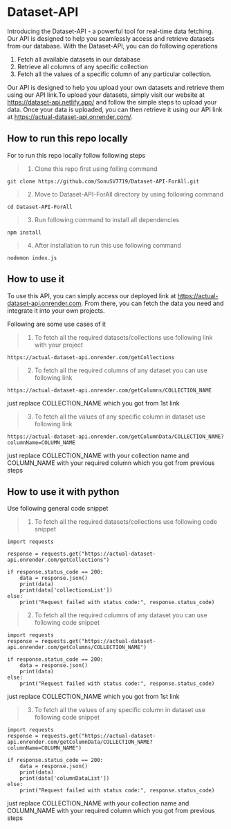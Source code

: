 # Dataset-API
Introducing the Dataset-API - a powerful tool for real-time data fetching. Our API is designed to help you seamlessly access and retrieve datasets from our database. With the Dataset-API, you can do following operations 
1. Fetch all available datasets in our database 
2. Retrieve all columns of any specific collection
3. Fetch all the values of a specific column of any particular collection.

Our API is designed to help you upload your own datasets and retrieve them using our API link.To upload your datasets, simply visit our website at https://dataset-api.netlify.app/ and follow the simple steps to upload your data. Once your data is uploaded, you can then retrieve it using our API link at https://actual-dataset-api.onrender.com/.

## How to run this repo locally

For to run this repo locally follow following steps

> 1. Clone this repo first using folling command 

```
git clone https://github.com/SonuSV7719/Dataset-API-ForAll.git
```

> 2. Move to Dataset-API-ForAll directory by using following command

```
cd Dataset-API-ForAll
```

> 3. Run following command to install all dependencies 

```
npm install
```

> 4. After installation to run this use following command 

```
nodemon index.js
```

## How to use it

To use this API, you can simply access our deployed link at https://actual-dataset-api.onrender.com. From there, you can fetch the data you need and integrate it into your own projects.

Following are some use cases of it

> 1. To fetch all the required datasets/collections use following link with your project

```
https://actual-dataset-api.onrender.com/getCollections
```

> 2. To fetch all the required columns of any dataset you can use following link 

```
https://actual-dataset-api.onrender.com/getColumns/COLLECTION_NAME
```

just replace COLLECTION_NAME which you got from 1st link

> 3. To fetch all the values of any specific column in dataset use following link

```
https://actual-dataset-api.onrender.com/getColumnData/COLLECTION_NAME?columnName=COLUMN_NAME
```

just replace COLLECTION_NAME with your collection name and COLUMN_NAME with your required column which you got from previous steps


## How to use it with python

Use following general code snippet 

> 1. To fetch all the required datasets/collections use following code snippet

```
import requests

response = requests.get("https://actual-dataset-api.onrender.com/getCollections")

if response.status_code == 200:
    data = response.json() 
    print(data)
    print(data['collectionsList'])
else:
    print("Request failed with status code:", response.status_code)
```


> 2. To fetch all the required columns of any dataset you can use following code snippet

```
import requests
response = requests.get("https://actual-dataset-api.onrender.com/getColumns/COLLECTION_NAME")

if response.status_code == 200:
    data = response.json() 
    print(data)
else:
    print("Request failed with status code:", response.status_code)
```
just replace COLLECTION_NAME which you got from 1st link

> 3. To fetch all the values of any specific column in dataset use following code snippet

```
import requests
response = requests.get("https://actual-dataset-api.onrender.com/getColumnData/COLLECTION_NAME?columnName=COLUMN_NAME")

if response.status_code == 200:
    data = response.json() 
    print(data)
    print(data['columnDataList'])
else:
    print("Request failed with status code:", response.status_code)
```

just replace COLLECTION_NAME with your collection name and COLUMN_NAME with your required column which you got from previous steps
